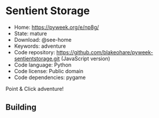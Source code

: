 # Sentient Storage

- Home: https://pyweek.org/e/np8g/
- State: mature
- Download: @see-home
- Keywords: adventure
- Code repository: https://github.com/blakeohare/pyweek-sentientstorage.git (JavaScript version)
- Code language: Python
- Code license: Public domain
- Code dependencies: pygame

Point & Click adventure!

## Building


